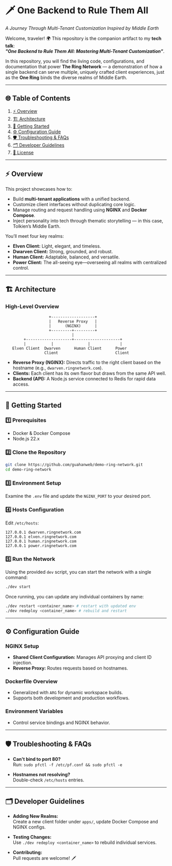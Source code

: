 # 🗡️ **One Backend to Rule Them All**  
*A Journey Through Multi-Tenant Customization Inspired by Middle Earth*

Welcome, traveler! 🌍 This repository is the companion artifact to my **tech talk**:  
**_"One Backend to Rule Them All: Mastering Multi-Tenant Customization"_**.

In this repository, you will find the living code, configurations, and documentation that power **The Ring Network** — a demonstration of how a single backend can serve multiple, uniquely crafted client experiences, just as the **One Ring** binds the diverse realms of Middle Earth.

---

## 🌐 **Table of Contents**

1. [⚡ Overview](#-overview)  
2. [🏗️ Architecture](#-architecture)  
3. [🚀 Getting Started](#-getting-started)  
4. [⚙️ Configuration Guide](#️-configuration-guide)  
5. [🛡️ Troubleshooting & FAQs](#️-troubleshooting--faqs)  
6. [🗂️ Developer Guidelines](#-developer-guidelines)  
7. [📜 License](#-license)

---

## ⚡ **Overview**

This project showcases how to:
- Build **multi-tenant applications** with a unified backend.
- Customize client interfaces without duplicating core logic.
- Manage routing and request handling using **NGINX** and **Docker Compose**.
- Inject personality into tech through thematic storytelling — in this case, Tolkien’s Middle Earth.

You’ll meet four key realms:
- **Elven Client:** Light, elegant, and timeless.
- **Dwarven Client:** Strong, grounded, and robust.
- **Human Client:** Adaptable, balanced, and versatile.
- **Power Client:** The all-seeing eye—overseeing all realms with centralized control.

---

## 🏗️ **Architecture**

### **High-Level Overview**

```
                   +-------------------+
                   |   Reverse Proxy   |
                   |      (NGINX)      |
                   +---------+---------+
                             |
        +--------------------+--------------------+
        |           |               |             |
   Elven Client  Dwarven      Human Client      Power
                 Client                         Client
```

- **Reverse Proxy (NGINX):** Directs traffic to the right client based on the hostname (e.g., `dwarven.ringnetwork.com`).
- **Clients:** Each client has its own flavor but draws from the same API well.
- **Backend (API):** A Node.js service connected to Redis for rapid data access.

---

## 🚀 **Getting Started**

### 1️⃣ **Prerequisites**
- Docker & Docker Compose
- Node.js 22.x

### 2️⃣ **Clone the Repository**

```bash
git clone https://github.com/guahanweb/demo-ring-network.git
cd demo-ring-network
```

### 3️⃣ **Environment Setup**

Examine the `.env` file and update the `NGINX_PORT` to your desired port.

### 4️⃣ **Hosts Configuration**

Edit `/etc/hosts`:

```plaintext
127.0.0.1 dwarven.ringnetwork.com
127.0.0.1 elven.ringnetwork.com
127.0.0.1 human.ringnetwork.com
127.0.0.1 power.ringnetwork.com
```

### 5️⃣ **Run the Network**

Using the provided `dev` script, you can start the network with a single command:

```bash
./dev start
```

Once running, you can update any individual containers by name:

```bash
./dev restart <container_name> # restart with updated env
./dev redeploy <container_name> # rebuild and restart
```

---

## ⚙️ **Configuration Guide**

### **NGINX Setup**

- **Shared Client Configuration:** Manages API proxying and client ID injection.
- **Reverse Proxy:** Routes requests based on hostnames.

### **Dockerfile Overview**

- Generalized with `ARG` for dynamic workspace builds.
- Supports both development and production workflows.

### **Environment Variables**

- Control service bindings and NGINX behavior.

---

## 🛡️ **Troubleshooting & FAQs**

- **Can't bind to port 80?**  
  Run: `sudo pfctl -f /etc/pf.conf && sudo pfctl -e`

- **Hostnames not resolving?**  
  Double-check `/etc/hosts` entries.

---

## 🗂️ **Developer Guidelines**

- **Adding New Realms:**  
  Create a new client folder under `apps/`, update Docker Compose and NGINX configs.

- **Testing Changes:**  
  Use `./dev redeploy <container_name>` to rebuild individual services.

- **Contributing:**  
  Pull requests are welcome! 🗡️
